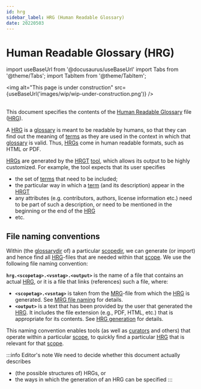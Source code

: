 ```yaml
---
id: hrg
sidebar_label: HRG (Human Readable Glossary)
date: 20220503
---
```


# Human Readable Glossary (HRG)

import useBaseUrl from '@docusaurus/useBaseUrl'
import Tabs from '@theme/Tabs';
import TabItem from '@theme/TabItem';

<img
  alt="This page is under construction"
  src={useBaseUrl('images/wip/wip-under-construction.png')}
/><br/><br/>

This document specifies the contents of the [Human Readable Glossary](hrg@) file ([HRG](@)).

A [HRG](@) is a [glossary](@) is meant to be readable by humans, so that they can find out the meaning of [terms](@) as they are used in the context in which that [glossary](@) is valid. Thus, [HRGs](@) come in human readable formats, such as HTML or PDF.

[HRGs](@) are generated by the [HRGT](@) [tool](/docs/spec-tools/hrgt), which allows its output to be highly customized. For example, the tool expects that its user specifies

- the set of [terms](@) that need to be included;
- the particular way in which a [term](@) (and its description) appear in the [HRGT](@) 
- any attributes (e.g. contributors, authors, license information etc.) need to be part of such a description, or need to be mentioned in the beginning or the end of the [HRG](@)
- etc.
## File naming conventions

Within (the [glossarydir](@) of) a particular [scopedir](@), we can generate (or import) and hence find all [HRG](@)-files that are needed within that [scope](@). We use the following file naming convention:

**`hrg.<scopetag>.<vsntag>.<output>`** is the name of a file that contains an actual [HRG](@), or it is a file that links (references) such a file, where:
  - **`<scopetag>.<vsntag>`** is taken from the [MRG](@)-file from which the [HRG](@) is generated. See [MRG file naming](/docs/spec-files/mrg#file-naming-conventions) for details.
  - **`<output>`** is a text that has been provided by the user that generated the [HRG](@). It includes the file extension (e.g., PDF, HTML, etc.) that is appropriate for its contents. See [HRG generation](/docs/spec-tools/hrgt#calling-the-tool) for details.

This naming convention enables tools (as well as [curators](@) and others) that operate within a particular [scope](@), to quickly find a particular [HRG](@) that is relevant for that [scope](@).

:::info Editor's note
We need to decide whether this document actually describes 

- (the possible structures of) HRGs, or
- the ways in which the generation of an HRG can be specified
:::
